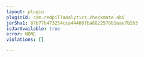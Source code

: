 ```yaml
---
layout: plugin
pluginId: com.redpillanalytics.checkmate.obi
jarSha1: 87b77b473254cca44408fba8822578b1eae7b263
isJarAvailable: true
error: NONE
violations: []

---
```


